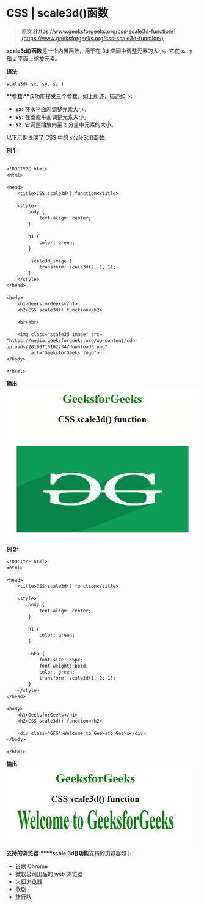 # CSS | scale3d()函数

> 原文:[https://www.geeksforgeeks.org/css-scale3d-function/](https://www.geeksforgeeks.org/css-scale3d-function/)

**scale3d()函数**是一个内置函数，用于在 3d 空间中调整元素的大小。它在 x、y 和 z 平面上缩放元素。

**语法:**

```
scale3d( sx, sy, sz )
```

**参数:**该功能接受三个参数，如上所述，描述如下:

*   **sx:** 在水平面内调整元素大小。
*   **sy:** 在垂直平面调整元素大小。
*   **sz:** 它调整缩放向量 z 分量中元素的大小。

以下示例说明了 CSS 中的 scale3d()函数:

**例 1:**

```

<!DOCTYPE html>
<html>

<head>
    <title>CSS scale3d() function</title>

    <style>
        body {
            text-align: center;
        }

        h1 {
            color: green;
        }

        .scale3d_image {
            transform: scale3d(2, 1, 1);
        }
    </style>
</head>

<body>
    <h1>GeeksforGeeks</h1>
    <h2>CSS scale3d() function</h2>

    <br><br>

    <img class="scale3d_image" src=
"https://media.geeksforgeeks.org/wp-content/cdn-uploads/20190710102234/download3.png" 
         alt="GeeksforGeeks logo">
</body>

</html>
```

**输出:**
![](img/a34b3a9acb9de2133cbc7b82269b6710.png)

**例 2:**

```
<!DOCTYPE html>
<html>

<head>
    <title>CSS scale3d() function</title>

    <style>
        body {
            text-align: center;
        }

        h1 {
            color: green;
        }

        .GFG {
            font-size: 35px;
            font-weight: bold;
            color: green;
            transform: scale3d(1, 2, 1);
        }
    </style>
</head>

<body>
    <h1>GeeksforGeeks</h1>
    <h2>CSS scale3d() function</h2>

    <div class="GFG">Welcome to GeeksforGeeks</div>
</body>

</html>
```

**输出:**
![](img/66136c1b30e1cd6fcc8dd8fbd327be71.png)

**支持的浏览器:****scale 3d()功能**支持的浏览器如下:

*   谷歌 Chrome
*   微软公司出品的 web 浏览器
*   火狐浏览器
*   歌剧
*   旅行队